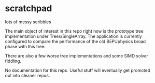 # scratchpad
lots of messy scribbles

The main object of interest in this repo right now is the prototype tree implementation under Trees/SingleArray. The application is currently configured to compare the performance of the old BEPUphysics broad phase with this tree.

There are also a few worse tree implementations and some SIMD solver fiddling.

No documentation for this repo. Useful stuff will eventually get promoted out into cleaner repos.
